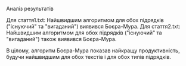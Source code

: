 Аналіз результатів

Для стаття1.txt: Найшвидшим алгоритмом для обох підрядків ("існуючий" та "вигаданий") виявився Боєра-Мура.
Для стаття2.txt: Найшвидшим алгоритмом для обох підрядків ("існуючий" та "вигаданий") також виявився Боєра-Мура.

В цілому, алгоритм Боєра-Мура показав найкращу продуктивність, будучи найшвидшим для обох текстів і для обох типів підрядків.

